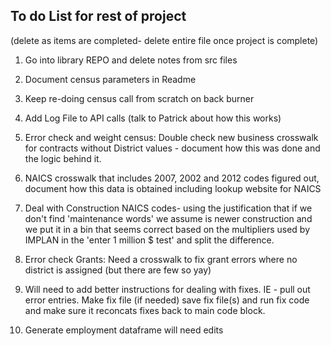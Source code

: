 ## To do List for rest of project
(delete as items are completed- delete entire file once project is complete)

1. Go into library REPO and delete notes from src files

2. Document census parameters in Readme

3. Keep re-doing census call from scratch on back burner

4. Add Log File to API calls (talk to Patrick about how this works)

7. Error check and weight census: Double check new business crosswalk for contracts without District values - document how this was done and the logic behind it.

8. NAICS crosswalk that includes 2007, 2002 and 2012 codes figured out, document how this data is obtained including lookup website for NAICS

9. Deal with Construction NAICS codes- using the justification that if we don't find 'maintenance words' we assume is newer construction and we put it in a bin that seems correct based on the multipliers used by IMPLAN in the 'enter 1 million $ test' and split the difference.

10. Error check Grants: Need a crosswalk to fix grant errors where no district is assigned (but there are few so yay)

11. Will need to add better instructions for dealing with fixes. IE - pull out error entries. Make fix file (if needed) save fix file(s) and run fix code and make sure it reconcats fixes back to main code block.

12. Generate employment dataframe will need edits
